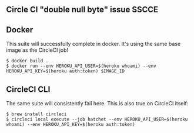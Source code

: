 ## Circle CI "double null byte" issue SSCCE

## Docker

This suite will successfully complete in docker. It's using the same base image as the CircleCI job!

```
$ docker build .
$ docker run --env HEROKU_API_USER=$(heroku whoami) --env HEROKU_API_KEY=$(heroku auth:token) $IMAGE_ID
```

## CircleCI CLI

The same suite will consistently fail here. This is also true on CircleCI itself:

```
$ brew install circleci
$ circleci local execute --job hatchet --env HEROKU_API_USER=$(heroku whoami) --env HEROKU_API_KEY=$(heroku auth:token)
```

